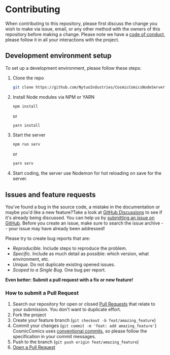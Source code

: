 # Contributing

When contributing to this repository, please first discuss the change you wish to make via issue, email, or any other method with the owners of this repository before making a change.
Please note we have a [code of conduct](CODE_OF_CONDUCT.md), please follow it in all your interactions with the project.

## Development environment setup

To set up a development environment, please follow these steps:

1. Clone the repo

   ```sh
   git clone https://github.com/NytuoIndustries/CosmicComicsNodeServer
   ```
2. Install Node modules via NPM or YARN
   ```sh
   npm install
   ```
   or 
   ```sh
   yarn install
   ```
3. Start the server
   ```sh
   npm run serv
   ```
   or 
   ```sh
   yarn serv
   ```
4. Start coding, the server use Nodemon for hot reloading on save for the server.

## Issues and feature requests

You've found a bug in the source code, a mistake in the documentation or maybe you'd like a new feature?Take a look at [GitHub Discussions](https://github.com/Nytuo/CosmicComics/discussions) to see if it's already being discussed.  You can help us by [submitting an issue on GitHub](https://github.com/NytuoIndustries/CosmicComicsNodeServer/issues). Before you create an issue, make sure to search the issue archive -- your issue may have already been addressed!

Please try to create bug reports that are:

- _Reproducible._ Include steps to reproduce the problem.
- _Specific._ Include as much detail as possible: which version, what environment, etc.
- _Unique._ Do not duplicate existing opened issues.
- _Scoped to a Single Bug._ One bug per report.

**Even better: Submit a pull request with a fix or new feature!**

### How to submit a Pull Request

1. Search our repository for open or closed
   [Pull Requests](https://github.com/NytuoIndustries/CosmicComicsNodeServer/pulls)
   that relate to your submission. You don't want to duplicate effort.
2. Fork the project
3. Create your feature branch (`git checkout -b feat/amazing_feature`)
4. Commit your changes (`git commit -m 'feat: add amazing_feature'`) CosmicComics uses [conventional commits](https://www.conventionalcommits.org), so please follow the specification in your commit messages.
5. Push to the branch (`git push origin feat/amazing_feature`)
6. [Open a Pull Request](https://github.com/NytuoIndustries/CosmicComicsNodeServer/compare?expand=1)
